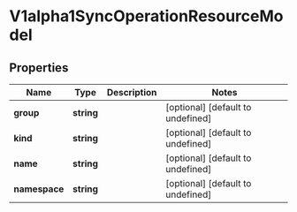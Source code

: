 # V1alpha1SyncOperationResourceModel

## Properties

Name | Type | Description | Notes
------------ | ------------- | ------------- | -------------
**group** | **string** |  | [optional] [default to undefined]
**kind** | **string** |  | [optional] [default to undefined]
**name** | **string** |  | [optional] [default to undefined]
**namespace** | **string** |  | [optional] [default to undefined]


